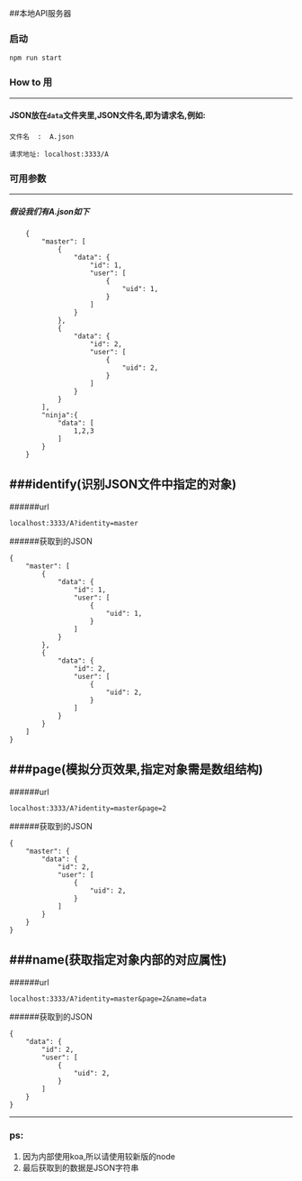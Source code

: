 ##本地API服务器
###  启动
```shell
npm run start
```
###  How to 用
---
#### JSON放在`data`文件夹里,JSON文件名,即为请求名,例如:
  ```
 文件名  :  A.json
  ```
  ```
 请求地址: localhost:3333/A
  ```
### 可用参数
---
##### 假设我们有A.json如下
```
    {
        "master": [
            {
                "data": {
                    "id": 1,
                    "user": [
                        {
                            "uid": 1,
                        }
                    ]
                }
            },
            {
                "data": {
                    "id": 2,
                    "user": [
                        {
                            "uid": 2,
                        }
                    ]
                }
            }
        ],
        "ninja":{
            "data": [
                1,2,3
            ]
        }
    }
```
###identify(识别JSON文件中指定的对象)
--
######url
  ```
  localhost:3333/A?identity=master
  ```
######获取到的JSON
  ```
  {
      "master": [
          {
              "data": {
                  "id": 1,
                  "user": [
                      {
                          "uid": 1,
                      }
                  ]
              }
          },
          {
              "data": {
                  "id": 2,
                  "user": [
                      {
                          "uid": 2,
                      }
                  ]
              }
          }
      ]
  }
  ```
###page(模拟分页效果,指定对象需是数组结构)
--
######url
  ```
  localhost:3333/A?identity=master&page=2
  ```
######获取到的JSON
  ```
  {
      "master": {
          "data": {
              "id": 2,
              "user": [
                  {
                      "uid": 2,
                  }
              ]
          }
      }
  }
  ```
###name(获取指定对象内部的对应属性)
--
######url
  ```
  localhost:3333/A?identity=master&page=2&name=data
  ```
######获取到的JSON
  ```
  {
      "data": {
          "id": 2,
          "user": [
              {
                  "uid": 2,
              }
          ]
      }
  }
  ```
------
### ps:
1. 因为内部使用koa,所以请使用较新版的node
2. 最后获取到的数据是JSON字符串
